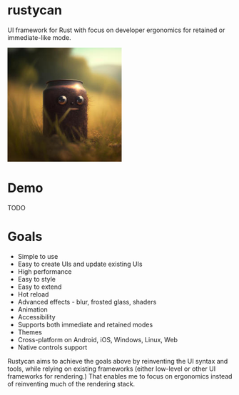 # rustycan
UI framework for Rust with focus on developer ergonomics for retained or immediate-like mode. 

![Rustycan: the UI framework that can](img/rustycan256.jpg)

# Demo
TODO

# Goals
- Simple to use
- Easy to create UIs and update existing UIs
- High performance
- Easy to style
- Easy to extend
- Hot reload
- Advanced effects - blur, frosted glass, shaders
- Animation
- Accessibility
- Supports both immediate and retained modes
- Themes
- Cross-platform on Android, iOS, Windows, Linux, Web
- Native controls support

Rustycan aims to achieve the goals above by reinventing the UI syntax and tools, while relying on existing frameworks (either low-level or other UI frameworks for rendering.)
That enables me to focus on ergonomics instead of reinventing much of the rendering stack.

